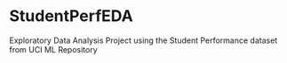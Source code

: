 # StudentPerfEDA
Exploratory Data Analysis Project using the Student Performance dataset from UCI ML Repository
